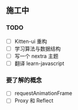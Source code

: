 ## 施工中

### TODO

- [ ] Kitten-ui 重构
- [ ] 学习算法与数据结构
- [ ] 写一个 nextra 主题
- [ ] 翻译 learn-javascript

### 要了解的概念

- [ ] requestAnimationFrame
- [ ] Proxy 和 Reflect

<!-- 浏览器原理、Web 发展历史、互联网起源、JS 语言的演变有着深入的理解的看法。 -->
